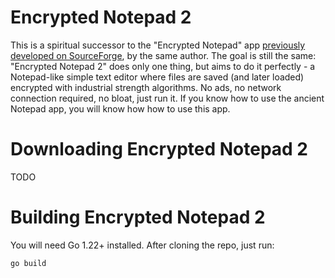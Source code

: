 # Encrypted Notepad 2

This is a spiritual successor to the "Encrypted Notepad" app [previously developed on SourceForge](https://sourceforge.net/projects/enotes/), by the same author. The goal is still the same: "Encrypted Notepad 2" does only one thing, but aims to do it perfectly - a Notepad-like simple text editor where files are saved (and later loaded) encrypted with industrial strength algorithms. No ads, no network connection required, no bloat, just run it. If you know how to use the ancient Notepad app, you will know how how to use this app.

# Downloading Encrypted Notepad 2

TODO

# Building Encrypted Notepad 2

You will need Go 1.22+ installed. After cloning the repo, just run:

```
go build
```
